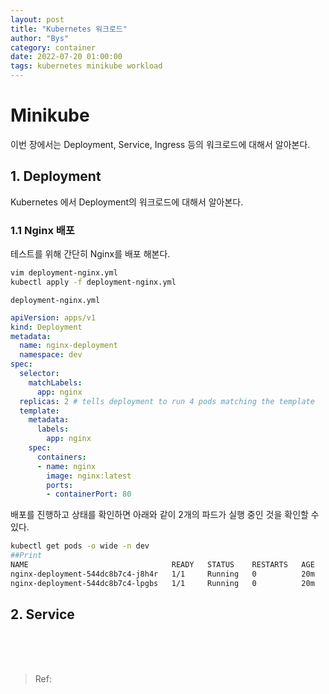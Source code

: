 ```yaml
---
layout: post
title: "Kubernetes 워크로드"
author: "Bys"
category: container
date: 2022-07-20 01:00:00
tags: kubernetes minikube workload
---
```


# Minikube
이번 장에서는 Deployment, Service, Ingress 등의 워크로드에 대해서 알아본다.  

## 1. Deployment
Kubernetes 에서 Deployment의 워크로드에 대해서 알아본다. 

### 1.1 Nginx 배포  
테스트를 위해 간단히 Nginx를 배포 해본다.  
```bash
vim deployment-nginx.yml
kubectl apply -f deployment-nginx.yml
```

`deployment-nginx.yml`  
```yaml
apiVersion: apps/v1
kind: Deployment
metadata:
  name: nginx-deployment
  namespace: dev
spec:
  selector:
    matchLabels:
      app: nginx
  replicas: 2 # tells deployment to run 4 pods matching the template
  template:
    metadata:
      labels:
        app: nginx
    spec:
      containers:
      - name: nginx
        image: nginx:latest
        ports:
        - containerPort: 80
```

배포를 진행하고 상태를 확인하면 아래와 같이 2개의 파드가 실행 중인 것을 확인할 수 있다.  
```bash
kubectl get pods -o wide -n dev
##Print
NAME                                READY   STATUS    RESTARTS   AGE   IP           NODE       NOMINATED NODE   READINESS GATES
nginx-deployment-544dc8b7c4-j8h4r   1/1     Running   0          20m   172.17.0.4   minikube   <none>           <none>
nginx-deployment-544dc8b7c4-lpgbs   1/1     Running   0          20m   172.17.0.3   minikube   <none>           <none>
```


## 2. Service


<br><br><br>

> Ref: 